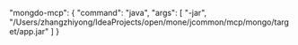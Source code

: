 "mongdo-mcp": {
"command": "java",
"args": [
"-jar",
"/Users/zhangzhiyong/IdeaProjects/open/mone/jcommon/mcp/mongo/target/app.jar"
]
}